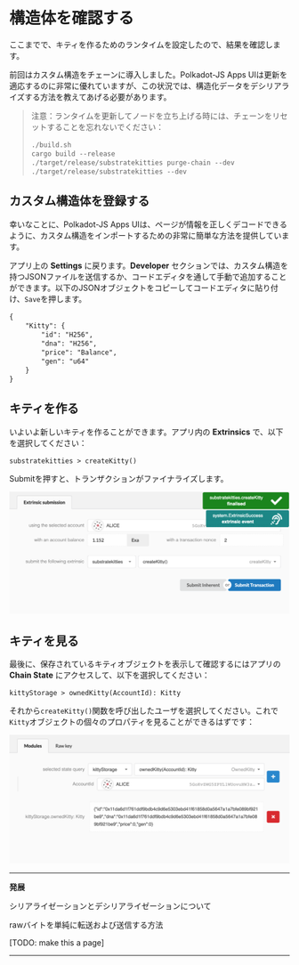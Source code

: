 構造体を確認する
===

ここまでで、キティを作るためのランタイムを設定したので、結果を確認します。

前回はカスタム構造をチェーンに導入しました。Polkadot-JS Apps UIは更新を適応するのに非常に優れていますが、この状況では、構造化データをデシリアライズする方法を教えてあげる必要があります。

>注意：ランタイムを更新してノードを立ち上げる時には、チェーンをリセットすることを忘れないでください：
>
> ```
> ./build.sh
> cargo build --release
> ./target/release/substratekitties purge-chain --dev
> ./target/release/substratekitties --dev
> ```

## カスタム構造体を登録する

幸いなことに、Polkadot-JS Apps UIは、ページが情報を正しくデコードできるように、カスタム構造をインポートするための非常に簡単な方法を提供しています。

アプリ上の **Settings** に戻ります。**Developer** セクションでは、カスタム構造を持つJSONファイルを送信するか、コードエディタを通して手動で追加することができます。以下のJSONオブジェクトをコピーしてコードエディタに貼り付け、`Save`を押します。

```
{
    "Kitty": {
        "id": "H256",
        "dna": "H256",
        "price": "Balance",
        "gen": "u64"
    }
}
```

## キティを作る

いよいよ新しいキティを作ることができます。アプリ内の **Extrinsics** で、以下を選択してください：

```
substratekitties > createKitty()
```

Submitを押すと、トランザクションがファイナライズします。

![Image of creating a kitty in the Polkadot-JS Apps UI](../../1/assets/creating-a-kitty.png)

## キティを見る

最後に、保存されているキティオブジェクトを表示して確認するにはアプリの  **Chain State** にアクセスして、以下を選択してください：

```
kittyStorage > ownedKitty(AccountId): Kitty
```

それから`createKitty()`関数を呼び出したユーザを選択してください。これで `Kitty`オブジェクトの個々のプロパティを見ることができるはずです：

![Image of viewing a kitty object in the Polkadot UI](../../1/assets/view-kitty.png)

---
**発展**

シリアライゼーションとデシリアライゼーションについて

rawバイトを単純に転送および送信する方法

[TODO: make this a page]

---
